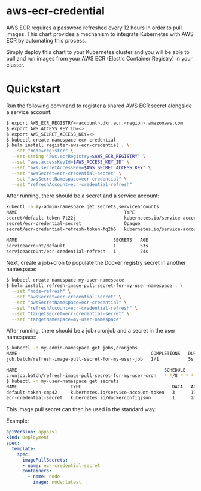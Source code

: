 # aws-ecr-credential

AWS ECR requires a password refreshed every 12 hours in order to pull images. This chart provides a mechanism to integrate Kubernetes with AWS ECR by automating this process.

Simply deploy this chart to your Kubernetes cluster and you will be able to pull and run images from your AWS ECR (Elastic Container Registry) in your cluster.

# Quickstart

Run the following command to register a shared AWS ECR secret alongside a service account:

```sh
$ export AWS_ECR_REGISTRY=<account>.dkr.ecr.<region>.amazonaws.com
$ export AWS_ACCESS_KEY_ID=<>
$ export AWS_SECRET_ACCESS_KEY=<>
$ kubectl create namespace ecr-credential
$ helm install register-aws-ecr-credential . \
  --set "mode=register" \
  --set-string "aws.ecrRegistry=$AWS_ECR_REGISTRY" \
  --set "aws.accessKeyId=$AWS_ACCESS_KEY_ID" \
  --set "aws.secretAccessKey=$AWS_SECRET_ACCESS_KEY" \
  --set "awsSecret=ecr-credential-secret" \
  --set "awsSecretNamespace=ecr-credential" \
  --set "refreshAccount=ecr-credential-refresh"
```

After running, there should be a secret and a service account:
```sh
kubectl -n my-admin-namespace get secrets,serviceaccounts
NAME                                        TYPE                                  DATA   AGE
secret/default-token-7t22j                  kubernetes.io/service-account-token   3      53s
secret/ecr-credential-secret                Opaque                                3      24s
secret/ecr-credential-refresh-token-fq2b6   kubernetes.io/service-account-token   3      24s

NAME                                    SECRETS   AGE
serviceaccount/default                  1         53s
serviceaccount/ecr-credential-refresh   1         24s
```

Next, create a job+cron to populate the Docker registry secret in another namespace:

```sh
$ kubectl create namespace my-user-namespace
$ helm install refresh-image-pull-secret-for-my-user-namespace . \
  --set "mode=refresh" \
  --set "awsSecret=ecr-credential-secret" \
  --set "awsSecretNamespace=ecr-credential" \
  --set "refreshAccount=ecr-credential-refresh" \
  --set "targetSecret=ecr-credential-secret" \
  --set "targetNamespace=my-user-namespace"
```

After running, there should be a job+cronjob and a secret in the user namespace:
```sh
$ kubectl -n my-admin-namespace get jobs,cronjobs
NAME                                                  COMPLETIONS   DURATION   AGE
job.batch/refresh-image-pull-secret-for-my-user-job   1/1           5s         39s

NAME                                                       SCHEDULE      SUSPEND   ACTIVE   LAST SCHEDULE   AGE
cronjob.batch/refresh-image-pull-secret-for-my-user-cron   * */8 * * *   False     0        <none>          39s
$ kubectl -n my-user-namespace get secrets
NAME                    TYPE                                  DATA   AGE
default-token-cmp42     kubernetes.io/service-account-token   3      11m
ecr-credential-secret   kubernetes.io/dockerconfigjson        1      2m34s
```

This image pull secret can then be used in the standard way:

Example:
```yaml
apiVersion: apps/v1
kind: Deployment
spec:
  template:
    spec:
      imagePullSecrets:
      - name: ecr-credential-secret
      containers:
        - name: node
          image: node:latest
```
